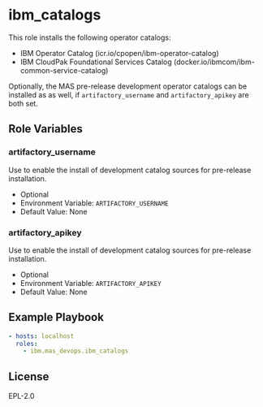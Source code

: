 ibm_catalogs
============

This role installs the following operator catalogs:

- IBM Operator Catalog (icr.io/cpopen/ibm-operator-catalog)
- IBM CloudPak Foundational Services Catalog (docker.io/ibmcom/ibm-common-service-catalog)

Optionally, the MAS pre-release development operator catalogs can be installed as as well, if `artifactory_username` and `artifactory_apikey` are both set.


Role Variables
--------------
### artifactory_username
Use to enable the install of development catalog sources for pre-release installation.

- Optional
- Environment Variable: `ARTIFACTORY_USERNAME`
- Default Value: None

### artifactory_apikey
Use to enable the install of development catalog sources for pre-release installation.

- Optional
- Environment Variable: `ARTIFACTORY_APIKEY`
- Default Value: None

Example Playbook
----------------

```yaml
- hosts: localhost
  roles:
    - ibm.mas_devops.ibm_catalogs
```


License
-------

EPL-2.0
